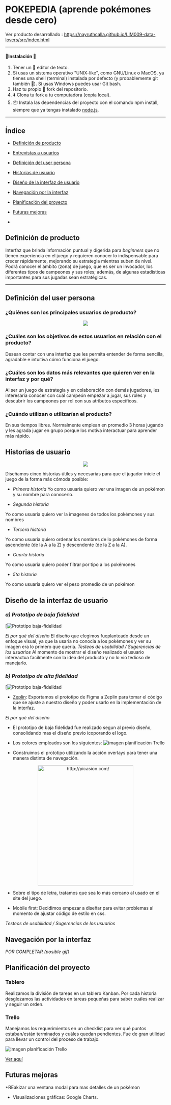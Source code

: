 # POKEPEDIA (aprende pokémones desde cero)
Ver producto desarrollado :  https://nayruthcalla.github.io/LIM009-data-lovers/src/index.html
***
#### 🚀Instalación 🔧
1) Tener un 📝 editor de texto.
2) Si usas un sistema operativo "UNIX-like", como GNU/Linux o MacOS, ya tienes una shell (terminal) instalada por defecto (y probablemente git también 🐧). Si usas Windows puedes usar Git bash.
3) Haz tu propio 🍴 fork del repositorio.
4) ⬇️ Clona tu fork a tu computadora (copia local).
5) 📦 Instala las dependencias del proyecto con el comando npm install, siempre que ya tengas instalado [node.js](https://nodejs.org/es/).
***

## Índice

* [Definición de producto](#definición-del-producto)
* [Entrevistas a usuarios](#entrevistas-a-usuarios)
* [Definición del user persona](#definición-del-user-persona)
* [Historias de usuario](#historias-de-usuario)
* [Diseño de la interfaz de usuario](#diseño-de-la-interfaz-de-usuario)
* [Navegación por la interfaz](#navegación-por-la-intefaz)
* [Planificación del proyecto](#planificación-del-proyecto)
* [Futuras mejoras](#futuras-mejoras)

*

## Definición de producto

Interfaz que brinda información puntual y digerida para *beginners* que no tienen experiencia en el juego y requieren conocer lo indispensable para crecer rápidamente, mejorando su estrategia mientras suben de nivel. Podrá conocer el ámbito (zona) de juego, que es ser un invocador, los diferentes tipos de campeones y sus roles; además, de algunas estadísticas importantes para sus jugadas sean estratégicas.
***
## Definición del user persona
### ¿Quiénes son los principales usuarios de producto?

<p align="center">
  <img src="https://i.ibb.co/gzJ6qjX/User-persona.png">
</p>

### ¿Cuáles son los objetivos de estos usuarios en relación con el producto?

Desean contar con una interfaz que les permita entender de forma sencilla, agradable e intuitiva cómo funciona el juego.

### ¿Cuáles son los datos más relevantes que quieren ver en la interfaz y por qué?

Al ser un juego de estrategia y en colaboración con demás jugadores, les interesaría conocer con cuál campeón empezar a jugar, sus roles y descubrir los campeones por rol con sus atributos específicos. 

### ¿Cuándo utilizan o utilizarían el producto?
En sus tiempos libres. Normalmente emplean en promedio 3 horas jugando y les agrada jugar en grupo porque los motiva interactuar para aprender más rápido.

## Historias de usuario

<p align="center">
  <img src="https://trello-attachments.s3.amazonaws.com/5c87e3e3422ae0778c107267/5c87e40a548c7266975ffcda/50d1fd11d4a15d8828931ee66ecea911/Untitled_page-0001.jpg">
</p>

Diseñamos cinco historias útiles y necesarias para que el jugador inicie el juego de la forma más cómoda posible:

* *Primera historia*
Yo como usuaria quiero ver una imagen de un pokémon y su nombre para conocerlo.

* *Segunda historia*

Yo como usuaria quiero ver la imagenes de todos los pokémones y sus nombres

* *Tercera historia*

Yo como usuaria quiero ordenar los nombres de lo pokémones de forma ascendente (de la A a la Z) y descendente (de la Z a la A).

* *Cuarta historia*

Yo como usuaria quiero poder filtrar por tipo a los pokémones

* *5ta historia*

Yo como usuaria quiero ver el peso promedio de un pokémon

## Diseño de la interfaz de usuario

### *a) Prototipo de baja fidelidad*

[![Prototipo baja-fidelidad](https://trello-attachments.s3.amazonaws.com/5c87e3e3422ae0778c107267/5c8fb8e30732f47a8392710c/7906c0be0a12f5249e53d0841e186793/WhatsApp_Image_2019-03-14_at_9.44.44_AM.jpeg)


*El por qué del diseño*
El diseño que elegimos fueplanteado desde un enfoque visual, ya que la usaria no conocia a los pokémones y ver su imagen era lo primero que queria. 
*Testeos de usabilidad / Sugerencias de los usuarios*
Al momento de mostrar el diseño realizado el usuario intereactua facilmente con la idea del producto y no lo vio tedioso de manejarlo.

### *b) Prototipo de alta fidelidad*

[![Prototipo baja-fidelidad](https://trello-attachments.s3.amazonaws.com/5c87e3e3422ae0778c107267/5c8fcd85655cb61dcd1e8be9/4b7c267e24dab047ffdc22ae367ed0f0/Untitled.png)

* [Zeplin](https://zpl.io/a75eMeR): Exportamos el prototipo de Figma a Zeplin para tomar el código que se ajuste a nuestro diseño y poder usarlo en la implementación de la interfaz.

*El por qué del diseño*

* El prototipo de baja fidelidad fue realizado segun al previo diseño, consolidando mas el diseño previo icoporando el logo.

* Los colores empleados son los siguientes:
![imagen planificación Trello](https://trello-attachments.s3.amazonaws.com/5c87e3e3422ae0778c107267/5ca1aab77c6b7e3fed73a175/ddf7236c251bed2bc5e70e07904707a8/image.png)

* Construimos el prototipo utilizando la acción overlays para tener una manera distinta de navegación.

<p align="center">
<a href="http://picasion.com/"><img src="http://i.picasion.com/pic88/5d91ea73c7dfce84513d54f7d789b796.gif" width="300" height="378" border="0" alt="http://picasion.com/" /></a><br />
</p>

* Sobre el tipo de letra, tratamos que sea lo más cercano al usado en el site del juego.

* Mobile first: Decidimos empezar a diseñar para evitar problemas al momento de ajustar código de estilo en css. 

*Testeos de usabilidad / Sugerencias de los usuarios*

## Navegación por la interfaz

*POR COMPLETAR (posible gif)*

## Planificación del proyecto

### Tablero
Realizamos la división de tareas en un tablero Kanban. Por cada historia desglozamos las actividades en tareas pequeñas para saber cuáles realizar y seguir un orden.

### Trello
Manejamos los requerimientos en un checklist para ver qué puntos estaban/están terminados y cuáles quedan pendientes. Fue de gran utilidad para llevar un control del proceso de trabajo.

![imagen planificación Trello](https://trello-attachments.s3.amazonaws.com/5c87e3e3422ae0778c107267/5ca1aec5b33b874ed081b1f7/faca47082dafc7160c22a450ecc626ae/image.png)

[Ver aquí](https://trello.com/b/OaPcxoQR/pokepedia)


## Futuras mejoras

*REakizar una ventana modal para mas detalles de un pokémon
* Visualizaciones gráficas: Google Charts.
